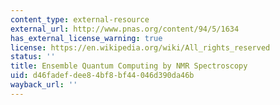 ```yaml
---
content_type: external-resource
external_url: http://www.pnas.org/content/94/5/1634
has_external_license_warning: true
license: https://en.wikipedia.org/wiki/All_rights_reserved
status: ''
title: Ensemble Quantum Computing by NMR Spectroscopy
uid: d46fadef-dee8-4bf8-bf44-046d390da46b
wayback_url: ''
---
```

